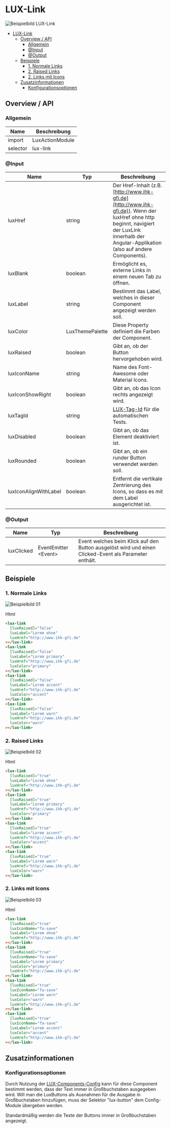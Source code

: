 # LUX-Link

![Beispielbild LUX-Link](https://raw.githubusercontent.com/wiki/IHK-GfI/lux-components/Versions/v14/lux‐link-v14-img.png)

- [LUX-Link](#lux-link)
  - [Overview / API](#overview--api)
    - [Allgemein](#allgemein)
    - [@Input](#input)
    - [@Output](#output)
  - [Beispiele](#beispiele)
    - [1. Normale Links](#1-normale-links)
    - [2. Raised Links](#2-raised-links)
    - [2. Links mit Icons](#2-links-mit-icons)
  - [Zusatzinformationen](#zusatzinformationen)
    - [Konfigurationsoptionen](#konfigurationsoptionen)

## Overview / API

### Allgemein

| Name     | Beschreibung    |
| -------- | --------------- |
| import   | LuxActionModule |
| selector | lux-link        |

### @Input

| Name                  | Typ             | Beschreibung                                                                                                                                                                                     |
| --------------------- | --------------- | ------------------------------------------------------------------------------------------------------------------------------------------------------------------------------------------------ |
| luxHref               | string          | Der Href-Inhalt (z.B. [http://www.ihk-gfi.de](http://www.ihk-gfi.de)). Wenn der luxHref ohne http beginnt, navigiert der LuxLink innerhalb der Angular-Applikation (also auf andere Components). |
| luxBlank              | boolean         | Ermöglicht es, externe Links in einem neuen Tab zu öffnen.                                                                                                                                       |
| luxLabel              | string          | Bestimmt das Label, welches in dieser Component angezeigt werden soll.                                                                                                                           |
| luxColor              | LuxThemePalette | Diese Property definiert die Farben der Component.                                                                                                                                               |
| luxRaised             | boolean         | Gibt an, ob der Button hervorgehoben wird.                                                                                                                                                       |
| luxIconName           | string          | Name des Font-Awesome oder Material Icons.                                                                                                                                                       |
| luxIconShowRight      | boolean         | Gibt an, ob das Icon rechts angezeigt wird.                                                                                                                                                      |
| luxTagId              | string          | [LUX-Tag-Id](luxTagId-v14#direkte-konfiguration) für die automatischen Tests.                                                                                                                    |
| luxDisabled           | boolean         | Gibt an, ob das Element deaktiviert ist.                                                                                                                                                         |
| luxRounded            | boolean         | Gibt an, ob ein runder Button verwendet werden soll.                                                                                                                                             |
| luxIconAlignWithLabel | boolean         | Entfernt die vertikale Zentrierung des Icons, so dass es mit dem Label ausgerichtet ist.                                                                                                         |

### @Output

| Name       | Typ                   | Beschreibung                                                                                          |
| ---------- | --------------------- | ----------------------------------------------------------------------------------------------------- |
| luxClicked | EventEmitter \<Event> | Event welches beim Klick auf den Button ausgelöst wird und einen Clicked-Event als Parameter enthält. |

## Beispiele

### 1. Normale Links

![Beispielbild 01](https://raw.githubusercontent.com/wiki/IHK-GfI/lux-components/Versions/v14/lux‐link-v14-img-01.png)

Html

```html
<lux-link
  [luxRaised]="false"
  luxLabel="Lorem ohne"
  luxHref="http://www.ihk-gfi.de"
></lux-link>
<lux-link
  [luxRaised]="false"
  luxLabel="Lorem primary"
  luxHref="http://www.ihk-gfi.de"
  luxColor="primary"
></lux-link>
<lux-link
  [luxRaised]="false"
  luxLabel="Lorem accent"
  luxHref="http://www.ihk-gfi.de"
  luxColor="accent"
></lux-link>
<lux-link
  [luxRaised]="false"
  luxLabel="Lorem warn"
  luxHref="http://www.ihk-gfi.de"
  luxColor="warn"
></lux-link>
```

### 2. Raised Links

![Beispielbild 02](https://raw.githubusercontent.com/wiki/IHK-GfI/lux-components/Versions/v14/lux‐link-v14-img-02.png)

Html

```html
<lux-link
  [luxRaised]="true"
  luxLabel="Lorem ohne"
  luxHref="http://www.ihk-gfi.de"
></lux-link>
<lux-link
  [luxRaised]="true"
  luxLabel="Lorem primary"
  luxHref="http://www.ihk-gfi.de"
  luxColor="primary"
></lux-link>
<lux-link
  [luxRaised]="true"
  luxLabel="Lorem accent"
  luxHref="http://www.ihk-gfi.de"
  luxColor="accent"
></lux-link>
<lux-link
  [luxRaised]="true"
  luxLabel="Lorem warn"
  luxHref="http://www.ihk-gfi.de"
  luxColor="warn"
></lux-link>
```

### 2. Links mit Icons

![Beispielbild 03](https://raw.githubusercontent.com/wiki/IHK-GfI/lux-components/Versions/v14/lux‐link-v14-img-03.png)

Html

```html
<lux-link
  [luxRaised]="true"
  luxIconName="fa-save"
  luxLabel="Lorem ohne"
  luxHref="http://www.ihk-gfi.de"
></lux-link>
<lux-link
  [luxRaised]="true"
  luxIconName="fa-save"
  luxLabel="Lorem primary"
  luxColor="primary"
  luxHref="http://www.ihk-gfi.de"
></lux-link>
<lux-link
  [luxRaised]="true"
  luxIconName="fa-save"
  luxLabel="Lorem warn"
  luxColor="warn"
  luxHref="http://www.ihk-gfi.de"
></lux-link>
<lux-link
  [luxRaised]="true"
  luxIconName="fa-save"
  luxLabel="Lorem accent"
  luxColor="accent"
  luxHref="http://www.ihk-gfi.de"
></lux-link>
```

## Zusatzinformationen

### Konfigurationsoptionen

Durch Nutzung der [LUX-Components-Config](config-v14) kann für diese Component bestimmt werden, dass der Text immer in Großbuchstaben ausgegeben wird.
Will man die LuxButtons als Ausnahmen für die Ausgabe in Großbuchstaben hinzufügen, muss der Selektor "lux-button" dem Config-Module übergeben werden.

Standardmäßig werden die Texte der Buttons immer in Großbuchstaben angezeigt.
